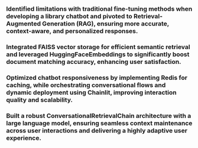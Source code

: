 ### Identified limitations with traditional fine-tuning methods when developing a library chatbot and pivoted to Retrieval-Augmented Generation (RAG), ensuring more accurate, context-aware, and personalized responses.
### Integrated FAISS vector storage for efficient semantic retrieval and leveraged HuggingFaceEmbeddings to significantly boost document matching accuracy, enhancing user satisfaction.
### Optimized chatbot responsiveness by implementing Redis for caching, while orchestrating conversational flows and dynamic deployment using Chainlit, improving interaction quality and scalability.
### Built a robust ConversationalRetrievalChain architecture with a large language model, ensuring seamless context maintenance across user interactions and delivering a highly adaptive user experience.
